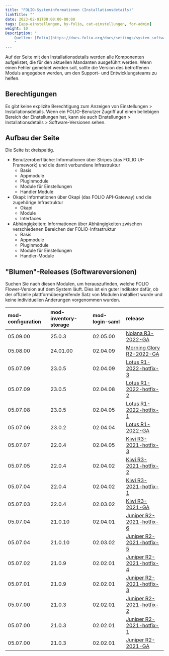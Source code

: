 ```yaml
---
title: "FOLIO-Systeminformationen (Installationsdetails)"
linkTitle: ""
date: 2023-02-01T00:00:00-00:00
tags: [app-einstellungen, by-folio, cat-einstellungen, for-admin]
weight: 10
Description: "
    Quellen: [Folio](https://docs.folio.org/docs/settings/system_software_versions/system_software_versions/ ) & [GBV](https://info.gbv.de/pages/viewpage.action?pageId=841809973)
    "
---
```


Auf der Seite mit den Installationsdetails werden alle Komponenten aufgelistet, die für den aktuellen Mandanten ausgeführt werden. Wenn einen Fehler gemeldet werden soll, sollte die Version des betroffenen Moduls angegeben werden, um den Support- und Entwicklungsteams zu helfen.

## Berechtigungen

Es gibt keine explizite Berechtigung zum Anzeigen von Einstellungen > Installationsdetails. Wenn ein FOLIO-Benutzer Zugriff auf einen beliebigen Bereich der Einstellungen hat, kann sie auch Einstellungen > Installationsdetails > Software-Versionen sehen.

## Aufbau der Seite

Die Seite ist dreispaltig.

-   Benutzeroberfläche: Informationen über Stripes (das FOLIO UI-Framework) und die damit verbundene Infrastruktur
    -   Basis
    -   Appmodule
    -   Pluginmodule
    -   Module für Einstellungen
    -   Handler Module
-   Okapi: Informationen über Okapi (das FOLIO API-Gateway) und die zugehörige Infrastruktur
    -   Okapi
    -   Module
    -   Interfaces
-   Abhängigkeiten: Informationen über Abhängigkeiten zwischen verschiedenen Bereichen der FOLIO-Infrastruktur
    -   Basis
    -   Appmodule
    -   Pluginmodule
    -   Module für Einstellungen
    -   Handler-Module

## "Blumen"-Releases (Softwareversionen)

Suchen Sie nach diesen Modulen, um herauszufinden, welche FOLIO Flower-Version auf dem System läuft. Dies ist ein guter Indikator dafür, ob der offizielle plattformübergreifende Satz von Modulen installiert wurde und keine individuellen Änderungen vorgenommen wurden.

|mod-configuration|mod-inventory-storage|mod-login-saml|release|
|:----|:----|:----|:----|
|05.09.00|25.0.3|02.05.00|[Nolana R3-2022-GA](https://github.com/folio-org/platform-complete/blob/R3-2022-GA/install.json)|
|05.08.00|24.01.00|02.04.09|[Morning Glory R2-2022-GA](https://github.com/folio-org/platform-complete/blob/R2-2022-GA/install.json)|
|05.07.09|23.0.5|02.04.09|[Lotus R1-2022-hotfix-3](https://github.com/folio-org/platform-complete/blob/R1-2022-hotfix-3/install.json)|
|05.07.09|23.0.5|02.04.08|[Lotus R1-2022-hotfix-2](https://github.com/folio-org/platform-complete/blob/R1-2022-hotfix-2/install.json)|
|05.07.08|23.0.5|02.04.05|[Lotus R1-2022-hotfix-1](https://github.com/folio-org/platform-complete/blob/R1-2022-hotfix-1/install.json)|
|05.07.06|23.0.2|02.04.04|[Lotus R1-2022-GA](https://github.com/folio-org/platform-complete/blob/R1-2022-GA/install.json)|
|05.07.07|22.0.4|02.04.05|[Kiwi R3-2021-hotfix-3](https://github.com/folio-org/platform-complete/blob/R3-2021-hotfix-3/install.json)|
|05.07.05|22.0.4|02.04.02|[Kiwi R3-2021-hotfix-2](https://github.com/folio-org/platform-complete/blob/R3-2021-hotfix-2/install.json)|
|05.07.04|22.0.4|02.04.02|[Kiwi R3-2021-hotfix-1](https://github.com/folio-org/platform-complete/blob/R3-2021-hotfix-1/install.json)|
|05.07.03|22.0.4|02.03.02|[Kiwi R3-2021-GA](https://github.com/folio-org/platform-complete/blob/R3-2021-GA/install.json)|
|05.07.04|21.0.10|02.04.01|[Juniper R2-2021-hotfix-6](https://github.com/folio-org/platform-complete/blob/R2-2021-hotfix-6/install.json)|
|05.07.04|21.0.10|02.03.02|[Juniper R2-2021-hotfix-5](https://github.com/folio-org/platform-complete/blob/R2-2021-hotfix-5/install.json)|
|05.07.02|21.0.9|02.02.01|[Juniper R2-2021-hotfix-4](https://github.com/folio-org/platform-complete/blob/R2-2021-hotfix-4/install.json)|
|05.07.01|21.0.9|02.02.01|[Juniper R2-2021-hotfix-3](https://github.com/folio-org/platform-complete/blob/R2-2021-hotfix-3/install.json)|
|05.07.00|21.0.3|02.02.01|[Juniper R2-2021-hotfix-2](https://github.com/folio-org/platform-complete/blob/R2-2021-hotfix-2/install.json)|
|05.07.00|21.0.3|02.02.01|[Juniper R2-2021-hotfix-1](https://github.com/folio-org/platform-complete/blob/R2-2021-hotfix-1/install.json)|
|05.07.00|21.0.3|02.02.01|[Juniper R2-2021-GA](https://github.com/folio-org/platform-complete/blob/R2-2021-GA/install.json)|

